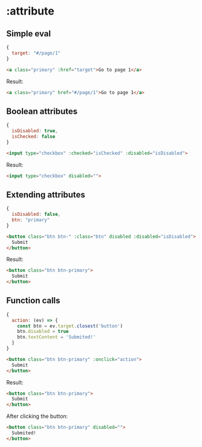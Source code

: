 # :attribute
## Simple eval
```js
{
  target: "#/page/1"
}
```
```html
<a class="primary" :href="target">Go to page 1</a>
```
Result:
```html
<a class="primary" href="#/page/1">Go to page 1</a>
```

## Boolean attributes
```js
{
  isDisabled: true,
  isChecked: false
}
```
```html
<input type="checkbox" :checked="isChecked" :disabled="isDisabled">
```
Result:
```html
<input type="checkbox" disabled="">
```

## Extending attributes
```js
{
  isDisabled: false,
  btn: "primary"
}
```
```html
<button class="btn btn-" :class="btn" disabled :disabled="isDisabled">
  Submit
</button>
```
Result:
```html
<button class="btn btn-primary">
  Submit
</button>
```

## Function calls 
```js
{
  action: (ev) => {
    const btn = ev.target.closest('button')
    btn.disabled = true
    btn.textContent = 'Submited!'
  }
}
```
```html
<button class="btn btn-primary" :onclick="action">
  Submit
</button>
```

Result:
```html
<button class="btn btn-primary">
  Submit
</button>
```

After clicking the button:
```html
<button class="btn btn-primary" disabled="">
  Submited!
</button>
```
